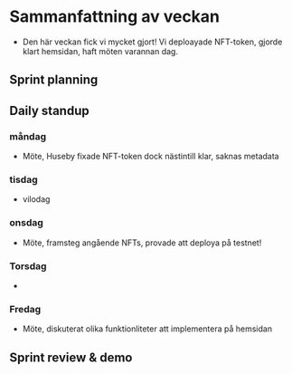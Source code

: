 # Sammanfattning av veckan
- Den här veckan fick vi mycket gjort! Vi deploayade NFT-token, gjorde klart hemsidan, haft möten varannan dag.
## Sprint planning



## Daily standup
### måndag
- Möte, Huseby fixade NFT-token dock nästintill klar, saknas metadata

### tisdag
- vilodag

### onsdag
- Möte, framsteg angående NFTs, provade att deploya på testnet!

### Torsdag
- 

### Fredag
- Möte, diskuterat olika funktionliteter att implementera på hemsidan

## Sprint review & demo

